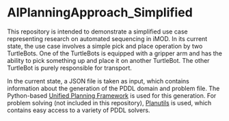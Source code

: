 # AIPlanningApproach_Simplified

This repository is intended to demonstrate a simplified use case representing research on automated sequencing in iMOD. In its current state, the use case involves a simple pick and place operation by two TurtleBots. One of the TurtleBots is equipped with a gripper arm and has the ability to pick something up and place it on another TurtleBot. The other TurtleBot is purely responsible for transport. 

In the current state, a JSON file is taken as input, which contains information about the generation of the PDDL domain and problem file. The Python-based [Unified Planning Framework](https://github.com/aiplan4eu/unified-planning) is used for this generation. For problem solving (not included in this repository), [Planutils](https://github.com/AI-Planning/planutils) is used, which contains easy access to a variety of PDDL solvers.


